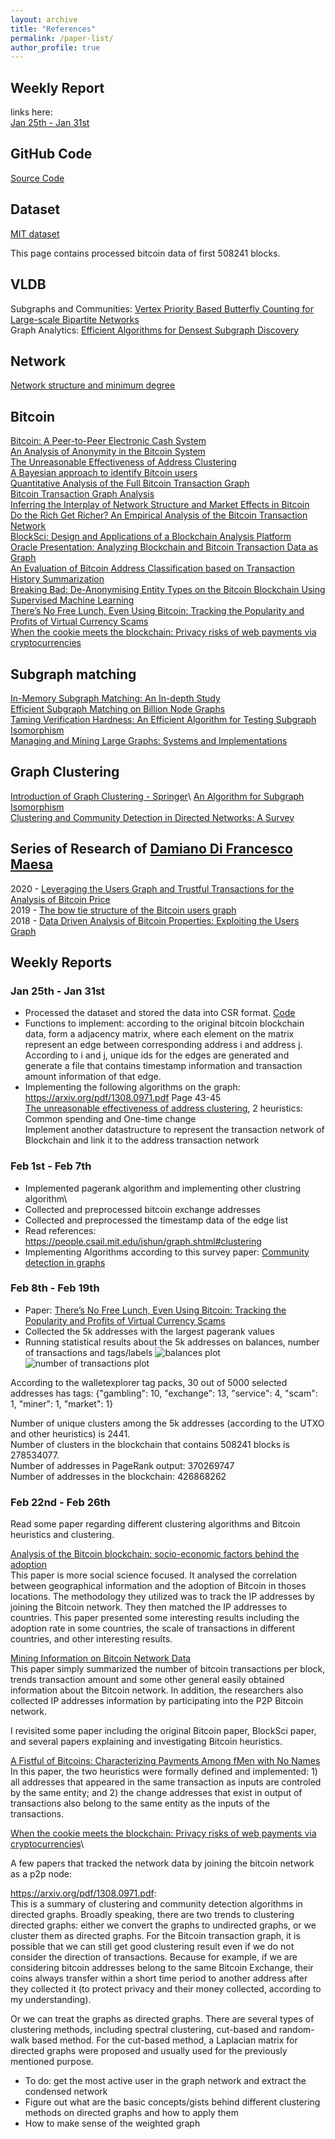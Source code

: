 ```yaml
---
layout: archive
title: "References"
permalink: /paper-list/
author_profile: true
---
```



## Weekly Report
links here: \
[Jan 25th - Jan 31st](https://github.com/BellaMENG/bellameng.github.io/blob/master/_pages/paperlist.md#jan-25th---jan-31st)


## GitHub Code
[Source Code](https://github.com/BellaMENG/Bitcoin-Blockchain-DataMining)


## Dataset
[MIT dataset](https://senseable2015-6.mit.edu/bitcoin/)

This page contains processed bitcoin data of first 508241 blocks.

## VLDB
Subgraphs and Communities: [Vertex Priority Based Butterfly Counting for Large-scale Bipartite Networks](http://www.vldb.org/pvldb/vol12/p1139-wang.pdf)\
Graph Analytics: [Efficient Algorithms for Densest Subgraph Discovery](http://www.vldb.org/pvldb/vol12/p1719-fang.pdf)

## Network

[Network structure and minimum degree](https://ucilnica.fri.uni-lj.si/pluginfile.php/1212/course/section/1202/Seidman%20-%20Network%20structure%20and%20minimum%20degree%2C%201983.pdf)

## Bitcoin

[Bitcoin: A Peer-to-Peer Electronic Cash System](https://bitcoin.org/bitcoin.pdf)\
[An Analysis of Anonymity in the Bitcoin System](https://arxiv.org/abs/1107.4524)\
[The Unreasonable Effectiveness of Address Clustering](https://arxiv.org/pdf/1605.06369.pdf)\
[A Bayesian approach to identify Bitcoin users](https://journals.plos.org/plosone/article?id=10.1371/journal.pone.0207000)\
[Quantitative Analysis of the Full Bitcoin Transaction Graph](https://eprint.iacr.org/2012/584.pdf)\
[Bitcoin Transaction Graph Analysis](https://people.csail.mit.edu/spillai/data/papers/bitcoin-transaction-graph-analysis.pdf)\
[Inferring the Interplay of Network Structure and Market Effects in Bitcoin](https://arxiv.org/abs/1412.4042)\
[Do the Rich Get Richer? An Empirical Analysis of the Bitcoin Transaction Network](https://journals.plos.org/plosone/article?id=10.1371/journal.pone.0086197)\
[BlockSci: Design and Applications of a Blockchain Analysis Platform](https://arxiv.org/abs/1709.02489)\
[Oracle Presentation: Analyzing Blockchain and Bitcoin Transaction Data as Graph](https://www.youtube.com/watch?v=w8OEVobyhFE)\
[An Evaluation of Bitcoin Address Classification based on Transaction History Summarization](https://arxiv.org/abs/1903.07994)\
[Breaking Bad: De-Anonymising Entity Types on the Bitcoin Blockchain Using Supervised Machine Learning](https://core.ac.uk/download/pdf/143481278.pdf)\
[There’s No Free Lunch, Even Using Bitcoin: Tracking the Popularity and Profits of Virtual Currency Scams](https://mvasek.com/static/papers/vasekfc15.pdf)\
[When the cookie meets the blockchain: Privacy risks of web payments via cryptocurrencies](https://arxiv.org/pdf/1708.04748.pdf)

## Subgraph matching

[In-Memory Subgraph Matching: An In-depth Study](https://dl.acm.org/doi/10.1145/3318464.3380581)\
[Efficient Subgraph Matching on Billion Node Graphs](https://arxiv.org/abs/1205.6691)\
[Taming Verification Hardness: An Efficient Algorithm for Testing Subgraph Isomorphism](https://dl.acm.org/doi/10.14778/1453856.1453899)\
[Managing and Mining Large Graphs: Systems and Implementations](http://www.cs.albany.edu/~jhh/courses/readings/shao.sigmod12.graph_dbs.pdf)

## Graph Clustering

[Introduction of Graph Clustering - Springer](https://link.springer.com/referenceworkentry/10.1007%2F978-0-387-30164-8_348#:~:text=Definition,edge%20weights%20or%20edge%20distances.)\
[An Algorithm for Subgraph Isomorphism](https://dl.acm.org/doi/10.1145/321921.321925)\
[Clustering and Community Detection in Directed Networks: A Survey](https://arxiv.org/pdf/1308.0971.pdf)

## Series of Research of [Damiano Di Francesco Maesa](https://scholar.google.com/citations?hl=en&user=9u78kdMAAAAJ&view_op=list_works&sortby=pubdate)

2020 - [Leveraging the Users Graph and Trustful Transactions for the Analysis of Bitcoin Price](https://ieeexplore.ieee.org/abstract/document/9138785)\
2019 - [The bow tie structure of the Bitcoin users graph](https://link.springer.com/article/10.1007/s41109-019-0163-y)\
2018 - [Data Driven Analysis of Bitcoin Properties: Exploiting the Users Graph](https://www.researchgate.net/profile/Damiano_Maesa/publication/320026355_Data-driven_analysis_of_Bitcoin_properties_exploiting_the_users_graph/links/5ac4c4feaca27218eabcb770/Data-driven-analysis-of-Bitcoin-properties-exploiting-the-users-graph.pdf)


## Weekly Reports

### Jan 25th - Jan 31st
- Processed the dataset and stored the data into CSR format. [Code](https://github.com/BellaMENG/Bitcoin-Blockchain-DataMining)
- Functions to implement: according to the original bitcoin blockchain data, form a adjacency matrix, where each element on the matrix represent an edge between corresponding address i and address j. According to i and j, unique ids for the edges are generated and generate a file that contains timestamp information and transaction amount information of that edge.
- Implementing the following algorithms on the graph:\
https://arxiv.org/pdf/1308.0971.pdf Page 43-45\
[The unreasonable effectiveness of address clustering](https://arxiv.org/pdf/1605.06369.pdf), 2 heuristics: Common spending and One-time change\
Implement another datastructure to represent the transaction network of Blockchain and link it to the address transaction network

### Feb 1st - Feb 7th
- Implemented pagerank algorithm and implementing other clustring algorithm\
- Collected and preprocessed bitcoin exchange addresses
- Collected and preprocessed the timestamp data of the edge list
- Read references: https://people.csail.mit.edu/jshun/graph.shtml#clustering
- Implementing Algorithms according to this survey paper: [Community detection in graphs](https://arxiv.org/pdf/0906.0612.pdf)

### Feb 8th - Feb 19th
- Paper: [There’s No Free Lunch, Even Using Bitcoin: Tracking the Popularity and Profits of Virtual Currency Scams](https://mvasek.com/static/papers/vasekfc15.pdf)
- Collected the 5k addresses with the largest pagerank values
- Running statistical results about the 5k addresses on balances, number of transactions and tags/labels
![balances plot](../images/5k_balances_plot.png)
![number of transactions plot](../images/5k_ntxes_plot.png)

According to the walletexplorer tag packs, 30 out of 5000 selected addresses has tags:
{"gambling": 10, "exchange": 13, "service": 4, "scam": 1, "miner": 1, "market": 1}

Number of unique clusters among the 5k addresses (according to the UTXO and other heuristics) is 2441.\
Number of clusters in the blockchain that contains 508241 blocks is 278534077.\
Number of addresses in PageRank output: 370269747\
Number of addresses in the blockchain: 426868262

### Feb 22nd - Feb 26th
Read some paper regarding different clustering algorithms and Bitcoin heuristics and clustering.

[Analysis of the Bitcoin blockchain: socio-economic factors behind the adoption](https://epjdatascience.springeropen.com/articles/10.1140/epjds/s13688-018-0170-8)\
This paper is more social science focused. It analysed the correlation between geographical information and the adoption of Bitcoin in thoses locations. The methodology they utilized was to track the IP addresses by joining the Bitcoin network. They then matched the IP addresses to countries. This paper presented some interesting results including the adoption rate in some countries, the scale of transactions in different countries, and other interesting results.

[Mining Information on Bitcoin Network Data](https://ieeexplore.ieee.org/stamp/stamp.jsp?tp=&arnumber=8276874)\
This paper simply summarized the number of bitcoin transactions per block, trends transaction amount and some other general easily obtained information about the Bitcoin network. In addition, the researchers also collected IP addresses information by participating into the P2P Bitcoin network.

I revisited some paper including the original Bitcoin paper, BlockSci paper, and several papers explaining and investigating Bitcoin heuristics.

[A Fistful of Bitcoins: Characterizing Payments Among fMen with No Names](https://cseweb.ucsd.edu/~smeiklejohn/files/imc13.pdf)\
In this paper, the two heuristics were formally defined and implemented: 1) all addresses that appeared in the same transaction as inputs are controled by the same entity; and 2) the change addresses that exist in output of transactions also belong to the same entity as the inputs of the transactions.

[When the cookie meets the blockchain: Privacy risks of web payments via cryptocurrencies](https://arxiv.org/abs/1708.04748)\

A few papers that tracked the network data by joining the bitcoin network as a p2p node:


https://arxiv.org/pdf/1308.0971.pdf: \
This is a summary of clustering and community detection algorithms in directed graphs.
Broadly speaking, there are two trends to clustering directed graphs: either we convert the graphs to undirected graphs, or we cluster them as directed graphs. For the Bitcoin transaction graph, it is possible that we can still get good clustering result even if we do not consider the direction of transactions. Because for example, if we are considering bitcoin addresses belong to the same Bitcoin Exchange, their coins always transfer within a short time period to another address after they collected it (to protect privacy and their money collected, according to my understanding).

Or we can treat the graphs as directed graphs. There are several types of clustering methods, including spectral clustering, cut-based and random-walk based method. For the cut-based method, a Laplacian matrix for directed graphs were proposed and usually used for the previously mentioned purpose.


- To do: get the most active user in the graph network and extract the condensed network
- Figure out what are the basic concepts/gists behind different clustering methods on directed graphs and how to apply them
- How to make sense of the weighted graph
